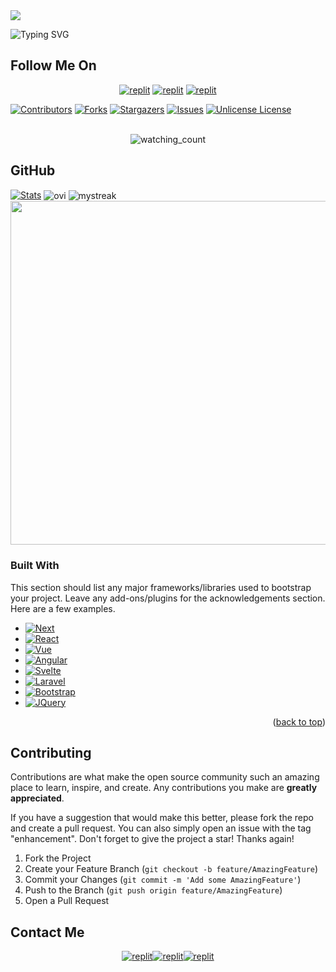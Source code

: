 
  
  
  
  
  
  
<!-- PROJECT SHIELDS -->
<!--
*** I'm using markdown "reference style" links for readability.
*** Reference links are enclosed in brackets [ ] instead of parentheses ( ).
*** See the bottom of this document for the declaration of the reference variables
*** for contributors-url, forks-url, etc. This is an optional, concise syntax you may use.
*** https://www.markdownguide.org/basic-syntax/#reference-style-links
-->



  
  
  
  
  <a href="https://github.com/VJBots/readme-typing-svg">
    <img src="https://readme-typing-svg.demolab.com/?lines=G+Balaji&font=Fira%20SemiBold&center=true&width=480&height=45&color=fff68f&vCenter=true&pause=1000&size=40" /></a>
</p>

![Typing SVG](https://readme-typing-svg.herokuapp.com/?lines=Welcome+To+My+GitHub+Profile;My+Name+Is+Balaji+G;I+Am+Nothing;Currently+Learning+;Thank+You!)

## Follow Me On

</p>
<p align="center">
<a href="https://instagram.com/_balu_balaji_g_"><img alt="replit" src="https://img.shields.io/badge/-Instagram-red?style=for-the-badge&logo=instagram&logoColor=white"/></a> <a href="https://telegram.me/balu_balaji_g"><img alt="replit" src="https://img.shields.io/badge/-Telegram-blue?style=for-the-badge&logo=telegram&logoColor=white"/></a>
<a href="https://www.linkedin.com/in/balaji-g-53ba79221/"><img alt="replit" src="https://img.shields.io/badge/-LinkedIn-blue?style=for-the-badge&logo=linkedin&logoColor=white"/></a>
</p>

[![Contributors][contributors-shield]][contributors-url]
[![Forks][forks-shield]][forks-url]
[![Stargazers][stars-shield]][stars-url]
[![Issues][issues-shield]][issues-url]
[![Unlicense License][license-shield]][license-url]
<br>
<br>
<p align="center">
<img src="https://komarev.com/ghpvc/?username=balajig1403&color=yellow" alt="watching_count" />
</p>

## GitHub 

[![Stats](https://github-readme-stats.vercel.app/api?username=balajig1403&hide=prs&count_public=true&show_icons=true&theme=algolia)](https://github.com/balajig1403)
<img align="center" src="https://github-readme-stats.vercel.app/api/top-langs?username=balajig1403&show_icons=true&locale=en&layout=compact&theme=chartreuse-dark" alt="ovi"/>
<img align="center" src="https://github-readme-streak-stats.herokuapp.com/?user=balajig1403&theme=chartreuse-dark" alt="mystreak"/>
<a href="https://github.com/balajig1403"><img width=550 src="https://github-profile-trophy.vercel.app/?username=balajig1403&theme=dracula&no-frame=true&title=Followers,Stars,Commit,Repository,Issues"/></a>


### Built With

This section should list any major frameworks/libraries used to bootstrap your project. Leave any add-ons/plugins for the acknowledgements section. Here are a few examples.

* [![Next][Next.js]][Next-url]
* [![React][React.js]][React-url]
* [![Vue][Vue.js]][Vue-url]
* [![Angular][Angular.io]][Angular-url]
* [![Svelte][Svelte.dev]][Svelte-url]
* [![Laravel][Laravel.com]][Laravel-url]
* [![Bootstrap][Bootstrap.com]][Bootstrap-url]
* [![JQuery][JQuery.com]][JQuery-url]

<p align="right">(<a href="#readme-top">back to top</a>)</p>





## Contributing

Contributions are what make the open source community such an amazing place to learn, inspire, and create. Any contributions you make are **greatly appreciated**.

If you have a suggestion that would make this better, please fork the repo and create a pull request. You can also simply open an issue with the tag "enhancement".
Don't forget to give the project a star! Thanks again!

1. Fork the Project
2. Create your Feature Branch (`git checkout -b feature/AmazingFeature`)
3. Commit your Changes (`git commit -m 'Add some AmazingFeature'`)
4. Push to the Branch (`git push origin feature/AmazingFeature`)
5. Open a Pull Request
<!-- ## Subscribe YouTube Channel  -->
<!-- 
<h3 align="center">
<a href="https://youtube.com/@godslove5?si=7-bzPs6KcH3mdGDO">
    &nbsp;<img src="https://img.shields.io/badge/Naveen's YT-FF0000?style=flat-square&logo=YouTube" width="200" height="30">&nbsp;
<a href="https://youtube.com/@godslove5?si=7-bzPs6KcH3mdGDO"> <img src="https://img.shields.io/youtube/channel/subscribers/UCEWm-JSe1r-2LfHJkIhtbJQ?V?label=Subscribers&style=for-the-badge&color=FF0000&labelColor=ce463"/>
</a>
</p> -->

## Contact Me 


<p align="center">
<a href=" https://www.linkedin.com/in/balaji-g-53ba79221"><img alt="replit" src="https://img.shields.io/badge/-LinkedIn-black.svg?style=for-the-badge&logo=linkedin&colorB=555"/></a><a href="balubalaji.anb@gmail.com"><img alt="replit" src="https://img.shields.io/badge/-GMail-lightblue?style=for-the-badge&logo=gmail&logoColor=red"/></a><a href="https://telegram.me/balu_balaji_g
"><img alt="replit" src="https://img.shields.io/badge/-Telegram-blue?style=for-the-badge&logo=telegram&logoColor=red"/></a>
</p>


<!-- MARKDOWN LINKS & IMAGES -->
<!-- https://www.markdownguide.org/basic-syntax/#reference-style-links -->
[contributors-shield]: https://img.shields.io/github/contributors/balajig1403/BalajiG.svg?style=for-the-badge
[contributors-url]: https://github.com/balajig1403/BalajiG/graphs/contributors
[forks-shield]: https://img.shields.io/github/forks/balajig1403/BalajiG.svg?style=for-the-badge
[forks-url]: https://github.com/balajig1403/BalajiG/network/members
[stars-shield]: https://img.shields.io/github/stars/balajig1403/BalajiG.svg?style=for-the-badge
[stars-url]: https://github.com/balajig1403/BalajiG/stargazers
[issues-shield]: https://img.shields.io/github/issues/balajig1403/BalajiG.svg?style=for-the-badge
[issues-url]: https://github.com/balajig1403/BalajiG/issues
[license-shield]: https://img.shields.io/github/license/balajig1403/BalajiG.svg?style=for-the-badge
[license-url]: https://github.com/balajig1403/BalajiG/blob/master/LICENSE.txt
[linkedin-shield]: https://img.shields.io/badge/-LinkedIn-black.svg?style=for-the-badge&logo=linkedin&colorB=555
[linkedin-url]: https://www.linkedin.com/in/balaji-g-53ba79221/
[product-screenshot]: images/screenshot.png
[Next.js]: https://img.shields.io/badge/next.js-000000?style=for-the-badge&logo=nextdotjs&logoColor=white
[Next-url]: https://nextjs.org/
[React.js]: https://img.shields.io/badge/React-20232A?style=for-the-badge&logo=react&logoColor=61DAFB
[React-url]: https://reactjs.org/
[Vue.js]: https://img.shields.io/badge/Vue.js-35495E?style=for-the-badge&logo=vuedotjs&logoColor=4FC08D
[Vue-url]: https://vuejs.org/
[Angular.io]: https://img.shields.io/badge/Angular-DD0031?style=for-the-badge&logo=angular&logoColor=white
[Angular-url]: https://angular.io/
[Svelte.dev]: https://img.shields.io/badge/Svelte-4A4A55?style=for-the-badge&logo=svelte&logoColor=FF3E00
[Svelte-url]: https://svelte.dev/
[Laravel.com]: https://img.shields.io/badge/Laravel-FF2D20?style=for-the-badge&logo=laravel&logoColor=white
[Laravel-url]: https://laravel.com
[Bootstrap.com]: https://img.shields.io/badge/Bootstrap-563D7C?style=for-the-badge&logo=bootstrap&logoColor=white
[Bootstrap-url]: https://getbootstrap.com
[JQuery.com]: https://img.shields.io/badge/jQuery-0769AD?style=for-the-badge&logo=jquery&logoColor=white
[JQuery-url]: https://jquery.com 
